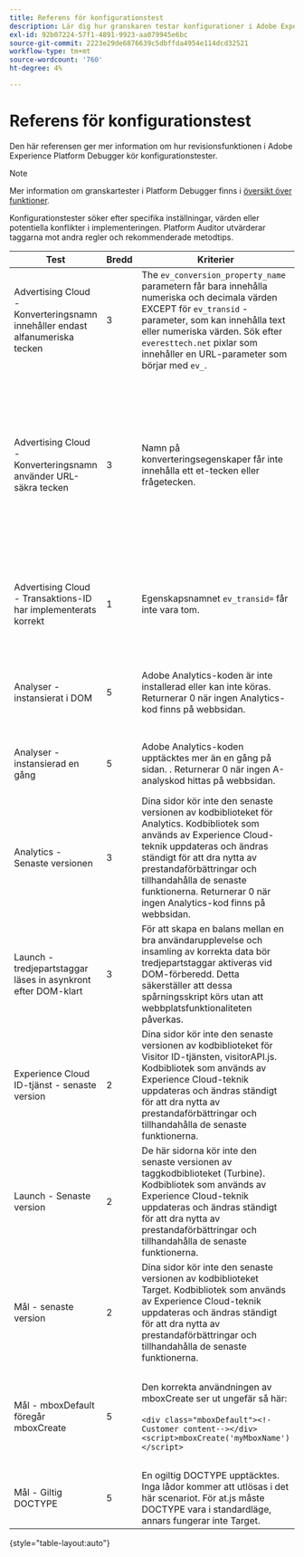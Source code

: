 ```yaml
---
title: Referens för konfigurationstest
description: Lär dig hur granskaren testar konfigurationer i Adobe Experience Platform Debugger.
exl-id: 92b07224-57f1-4891-9923-aa079945e6bc
source-git-commit: 2223e29de6876639c5dbffda4954e114dcd32521
workflow-type: tm+mt
source-wordcount: '760'
ht-degree: 4%

---
```


# Referens för konfigurationstest

Den här referensen ger mer information om hur revisionsfunktionen i Adobe Experience Platform Debugger kör konfigurationstester.

>[!NOTE]
>
>Mer information om granskartester i Platform Debugger finns i [översikt över funktioner](./overview.md).

Konfigurationstester söker efter specifika inställningar, värden eller potentiella konflikter i implementeringen. Platform Auditor utvärderar taggarna mot andra regler och rekommenderade metodtips.

| Test | Bredd | Kriterier | Rekommendation |
| --- | --- | --- | --- |
| Advertising Cloud - Konverteringsnamn innehåller endast alfanumeriska tecken | 3 | The `ev_conversion_property_name` parametern får bara innehålla numeriska och decimala värden EXCEPT för `ev_transid` -parameter, som kan innehålla text eller numeriska värden. Sök efter `everesttech.net` pixlar som innehåller en URL-parameter som börjar med  `ev_`. | Kontrollera att egenskapsparametrarna för transaktionen bara innehåller numeriska och decimala värden.<br><br>Varning: Andra värdetyper kan orsaka dataförlust. |
| Advertising Cloud - Konverteringsnamn använder URL-säkra tecken | 3 | Namn på konverteringsegenskaper får inte innehålla ett et-tecken eller frågetecken. | Se till att egenskapsparametrarna för transaktioner inte innehåller ett icke-kodat et-tecken eller frågetecken. Dessa bryter URL-formatet.<br><br>Varning: Egenskapsparametrar som innehåller ett icke-kodat et-tecken eller frågetecken (till exempel:  `ev_formComplete?=1` eller  `ev_formComplete&Submit=1`), kan leda till dataförlust. |
| Advertising Cloud - Transaktions-ID har implementerats korrekt | 1 | Egenskapsnamnet  `ev_transid=` får inte vara tom. | Egenskapsnamnet  `ev_transid=` ska inte lämnas utan ett värde. Om detta lämnas utan ett värde kan transaktionsdata gå förlorade. Tilldela ett värde till `ev_transid=` eller ta bort parametern från pixeln. |
| Analyser - instansierat i DOM | 5 | Adobe Analytics-koden är inte installerad eller kan inte köras. Returnerar 0 när ingen Analytics-kod finns på webbsidan. | Kontrollera att Analytics-taggen implementeras på sidan och inte blockeras av efterföljande skriptaktiviteter.<br><br>[Ytterligare information](https://experienceleague.adobe.com/docs/analytics/implementation/home.html) |
| Analyser - instansierad en gång | 5 | Adobe Analytics-koden upptäcktes mer än en gång på sidan. . Returnerar 0 när ingen A-analyskod hittas på webbsidan. | Kontrollera att det bara finns en Analytics-tagg på sidan.<br><br>[Ytterligare information](https://experienceleague.adobe.com/docs/analytics/implementation/home.html) |
| Analytics - Senaste versionen | 3 | Dina sidor kör inte den senaste versionen av kodbiblioteket för Analytics. Kodbibliotek som används av Experience Cloud-teknik uppdateras och ändras ständigt för att dra nytta av prestandaförbättringar och tillhandahålla de senaste funktionerna. Returnerar 0 när ingen Analytics-kod finns på webbsidan. | Installera den senaste versionen av Analytics-biblioteket.<br><br>[Ytterligare information](https://experienceleague.adobe.com/docs/analytics/implementation/appmeasurement-updates.html) |
| Launch - tredjepartstaggar läses in asynkront efter DOM-klart | 3 | För att skapa en balans mellan en bra användarupplevelse och insamling av korrekta data bör tredjepartstaggar aktiveras vid DOM-förberedd. Detta säkerställer att dessa spårningsskript körs utan att webbplatsfunktionaliteten påverkas. | Lös det här problemet genom att justera alla regler som kör pixlar från tredje part som ska aktiveras på DOM Ready.<br><br>[Ytterligare information](https://experienceleague.adobe.com/docs/experience-platform/tags/ui/rules.html) |
| Experience Cloud ID-tjänst - senaste version | 2 | Dina sidor kör inte den senaste versionen av kodbiblioteket för Visitor ID-tjänsten, visitorAPI.js. Kodbibliotek som används av Experience Cloud-teknik uppdateras och ändras ständigt för att dra nytta av prestandaförbättringar och tillhandahålla de senaste funktionerna. | Installera den senaste versionen av tjänstbiblioteket för Visitor-ID.<br><br>[Ytterligare information](https://experienceleague.adobe.com/docs/id-service/using/id-service-api/library.html) |
| Launch - Senaste version | 2 | De här sidorna kör inte den senaste versionen av taggkodbiblioteket (Turbine). Kodbibliotek som används av Experience Cloud-teknik uppdateras och ändras ständigt för att dra nytta av prestandaförbättringar och tillhandahålla de senaste funktionerna. | Återskapa och publicera taggbiblioteket.<br><br>[Ytterligare information](https://experienceleague.adobe.com/docs/experience-platform/tags/get-started/quick-start.html) |
| Mål - senaste version | 2 | Dina sidor kör inte den senaste versionen av kodbiblioteket Target. Kodbibliotek som används av Experience Cloud-teknik uppdateras och ändras ständigt för att dra nytta av prestandaförbättringar och tillhandahålla de senaste funktionerna. | Installera den senaste versionen av målbiblioteket.<br><br>[Ytterligare information](https://experienceleague.adobe.com/docs/target/using/implement-target/client-side/implement-target-for-client-side-web.html) |
| Mål - mboxDefault föregår mboxCreate | 5 | Den korrekta användningen av mboxCreate ser ut ungefär så här:<br><br> `<div class="mboxDefault"><!-Customer content--></div><script>mboxCreate('myMboxName')</script>` | Var noga med att inkludera en  `<div class="mboxDefault"></div>` -tagg innan mboxCreate() anropas. at.js kommer inte att lägga till en åt dig.<br><br>[Ytterligare information](https://experienceleague.adobe.com/docs/target/using/implement-target/client-side/implement-target-for-client-side-web.html) |
| Mål - Giltig DOCTYPE | 5 | En ogiltig DOCTYPE upptäcktes. Inga lådor kommer att utlösas i det här scenariot.  För at.js måste DOCTYPE vara i standardläge, annars fungerar inte Target. | Uppdatera DOCTYPE på sidan.<br><br>[Ytterligare information](https://experienceleague.adobe.com/docs/target/using/implement-target/client-side/at-js-implementation/faq-at-js/target-atjs-faq.html) |

{style="table-layout:auto"}
